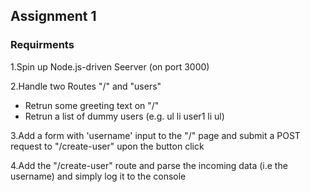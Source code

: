 ## Assignment 1

### Requirments

1.Spin up Node.js-driven Seerver (on port 3000)

2.Handle two Routes "/" and "users"

- Retrun some greeting text on "/"
- Retrun a list of dummy users (e.g. ul li user1 li ul)

3.Add a form with 'username' input to the "/" page and submit a POST request to "/create-user" upon the button click

4.Add the "/create-user" route and parse the incoming data (i.e the username) and simply log it to the console
